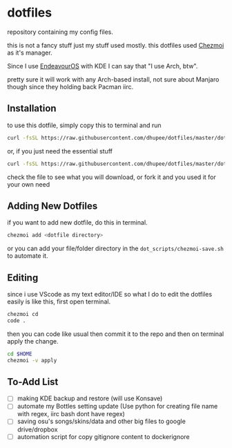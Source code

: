 # dotfiles

repository containing my config files.

this is not a fancy stuff just my stuff used mostly.
this dotfiles used [Chezmoi](https://www.chezmoi.io/) as it's manager.

Since I use [EndeavourOS](https://endeavouros.com/) with KDE I can say that "I use Arch, btw".

pretty sure it will work with any Arch-based install, not sure about Manjaro though since they holding back Pacman iirc.

## Installation

to use this dotfile, simply copy this to terminal and run

```sh
curl -fsSL https://raw.githubusercontent.com/dhupee/dotfiles/master/dot_scripts/kickstart-full.sh | bash
```

or, if you just need the essential stuff

```sh
curl -fsSL https://raw.githubusercontent.com/dhupee/dotfiles/master/dot_scripts/kickstart.sh | bash
```

check the file to see what you will download, or fork it and you used it for your own need

## Adding New Dotfiles

if you want to add new dotfile, do this in terminal.

```sh
chezmoi add <dotfile directory>
```

or you can add your file/folder directory in the `dot_scripts/chezmoi-save.sh` to automate it.

## Editing

since i use VScode as my text editor/IDE so what I do to edit the dotfiles easily is like this, first open terminal.

```sh
chezmoi cd
code .
```

then you can code like usual then commit it to the repo and then on terminal apply the change.

```sh
cd $HOME
chezmoi -v apply
```

## To-Add List

- [ ] making KDE backup and restore (will use Konsave)
- [ ] automate my Bottles setting update (Use python for creating file name with regex, iirc bash dont have regex)
- [ ] saving osu's songs/skins/data and other big files to google drive/dropbox
- [ ] automation script for copy gitignore content to dockerignore

